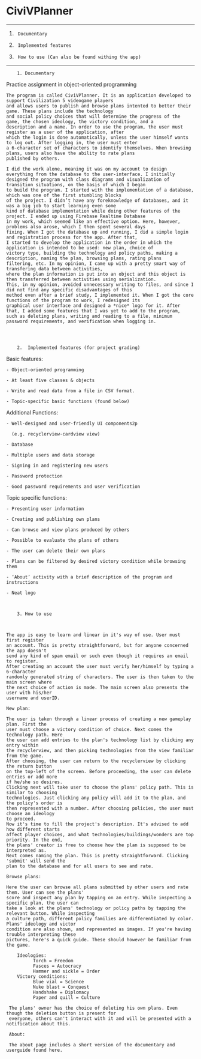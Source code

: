 # CiviVPlanner

---------------------------------------------------------------------

  1.      Documentary
  
  2.      Implemented features
  
  2.      How to use (Can also be found withing the app)
  
---------------------------------------------------------------------



        1. Documentary



Practice assignment in object-oriented programming

    The program is called CiviVPlanner. It is an application developed to support Civilization 5 videogame players
    and allows users to publish and browse plans intented to better their game. These plans include the technology
    and social policy choices that will determine the progress of the game, the chosen ideology, the victory condition, and a
    description and a name. In order to use the program, the user must register as a user of the application, after
    which the login is done automatically, unless the user himself wants to log out. After logging in, the user must enter
    a 6-character set of characters to identify themselves. When browsing plans, users also have the ability to rate plans
    published by others.

    I did the work alone, meaning it was on my account to design everything from the database to the user-interface. I initially
    designed the program with class diagrams and visualization of transition situations, on the basis of which I began
    to build the program. I started with the implementation of a database, which was one of the first stumbling blocks
    of the project. I didn’t have any foreknowledge of databases, and it was a big job to start learning even some
    kind of database implementation while doing other features of the project. I ended up using Firebase Realtime Database
    in my work, which seemed like an effective option. Here, however, problems also arose, which I then spent several days
    fixing. When I got the database up and running, I did a simple login and registration process for the app. After that,
    I started to develop the application in the order in which the application is intended to be used: new plan, choice of
    victory type, building the technology and policy paths, making a description, naming the plan, browsing plans, rating plans
    filtering, etc. In my opinion, I came up with a pretty smart way of transfering data between activities,
    where the plan information is put into an object and this object is then transferred between activities using serialization.
    This, in my opinion, avoided unnecessary writing to files, and since I did not find any specific disadvantages of this
    method even after a brief study, I implemented it. When I got the core functions of the program to work, I redesigned its
    graphical user interface and designed a *nice* logo for it. After that, I added some features that I was yet to add to the program,
    such as deleting plans, writing and reading to a file, minimum password requirements, and verification when logging in.




        2.  Implemented features (for project grading)
        
        


Basic features:

    - Object-oriented programming

    - At least five classes & objects

    - Write and read data from a file in CSV format.

    - Topic-specific basic functions (found below)



Additional Functions:

    - Well-designed and user-friendly UI components2p

      (e.g. recyclerview-cardview view)

    - Database

    - Multiple users and data storage

    - Signing in and registering new users

    - Password protection

    - Good password requirements and user verification


Topic specific functions:

    - Presenting user information

    - Creating and publishing own plans

    - Can browse and view plans produced by others

    - Possible to evaluate the plans of others

    - The user can delete their own plans

    - Plans can be filtered by desired victory condition while browsing them

    - ‘About’ activity with a brief description of the program and instructions

    - Neat logo



        3. How to use
        
  
        
    The app is easy to learn and linear in it's way of use. User must first register
    an account. This is pretty straightforward, but for anyone concerned the app doesn't
    send any kind of spam email or such even though it requires an email to register.
    After creating an account the user must verify her/himself by typing a 6-character
    randomly generated string of characters. The user is then taken to the main screen where
    the next choice of action is made. The main screen also presents the user with his/her
    username and userID.
 
    New plan:
    
    The user is taken through a linear process of creating a new gameplay plan. First the
    user must choose a victory condition of choice. Next comes the technology path. Here
    the user can add entries to the plan's technology list by clicking any entry within
    the recyclerview, and then picking technologies from the view familiar from the game.
    After choosing, the user can return to the recyclerview by clicking the return button
    on the top-left of the screen. Before proceeding, the user can delete entries or add more
    if he/she so desires.
    Clicking next will take user to choose the plans' policy path. This is similar to choosing
    technologies. Just clicking any policy will add it to the plan, and the policy's order is
    then represented with a number. After choosing policies, the user must choose an ideology
    to proceed.
    Now it's time to fill the project's description. It's advised to add how different starts
    affect player choices, and what technologies/buildings/wonders are top priority. In the end,
    the plans' creator is free to choose how the plan is supposed to be interpreted as.
    Next comes naming the plan. This is pretty straightforward. Clicking 'submit' will send the
    plan to the database and for all users to see and rate.
    
    Browse plans:
    
    Here the user can browse all plans submitted by other users and rate them. User can see the plans'
    score and inspect any plan by tapping on an entry. While inspecting a specific plan, the user can
    take a look at the plans' technology or policy paths by tapping the relevant button. While inspecting
    a culture path, different policy families are differentiated by color. Plans' ideology and victor
    condition are also shown, and represented as images. If you're having trouble interpreting these
    pictures, here's a quick guide. These should however be familiar from the game.
    
        Ideologies:
              Torch = Freedom
              Fasces = Autocracy
              Hammer and sickle = Order
        Victory conditions:
              Blue vial = Science
              Nuke blast = Conquest
              Handshake = Diplomacy
              Paper and quill = Culture
          
     The plans' owner has the choice of deleting his own plans. Even though the deletion button is present for
     everyone, others can't interact with it and will be presented with a notification about this.
     
     About:
     
     The about page includes a short version of the documentary and userguide found here.
    
    


